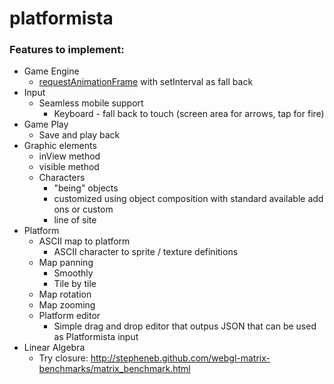 platformista
============

### Features to implement:

* Game Engine
    * [requestAnimationFrame](http://nokarma.org/2011/02/02/javascript-game-development-the-game-loop/index.html) with setInterval as fall back
* Input
    * Seamless mobile support
        * Keyboard - fall back to touch (screen area for arrows, tap for fire)
* Game Play
    * Save and play back
* Graphic elements
    * inView method
    * visible method
    * Characters
        * "being" objects
        * customized using object composition with standard available add ons or custom
        * line of site
* Platform
    * ASCII map to platform
        * ASCII character to sprite / texture definitions
    * Map panning
        * Smoothly
        * Tile by tile
    * Map rotation
    * Map zooming
    * Platform editor
        * Simple drag and drop editor that outpus JSON that can be used as Platformista input
* Linear Algebra
    * Try closure: http://stepheneb.github.com/webgl-matrix-benchmarks/matrix_benchmark.html
